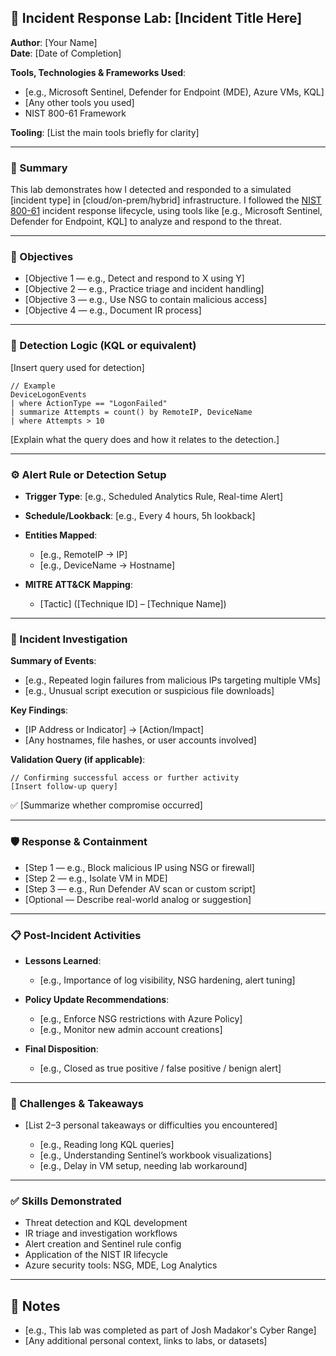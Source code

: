 ## 🔐 Incident Response Lab: [Incident Title Here]

**Author**: [Your Name]  
**Date**: [Date of Completion]

**Tools, Technologies & Frameworks Used**:
- [e.g., Microsoft Sentinel, Defender for Endpoint (MDE), Azure VMs, KQL]
- [Any other tools you used]
- NIST 800-61 Framework

**Tooling**: [List the main tools briefly for clarity]

---

### 📘 Summary

This lab demonstrates how I detected and responded to a simulated [incident type] in [cloud/on-prem/hybrid] infrastructure. I followed the [NIST 800-61](https://csrc.nist.gov/publications/detail/sp/800-61/rev-2/final) incident response lifecycle, using tools like [e.g., Microsoft Sentinel, Defender for Endpoint, KQL] to analyze and respond to the threat.

---

### 🧠 Objectives

* [Objective 1 — e.g., Detect and respond to X using Y]
* [Objective 2 — e.g., Practice triage and incident handling]
* [Objective 3 — e.g., Use NSG to contain malicious access]
* [Objective 4 — e.g., Document IR process]

---

### 🔎 Detection Logic (KQL or equivalent)

[Insert query used for detection]

```kql
// Example
DeviceLogonEvents
| where ActionType == "LogonFailed"
| summarize Attempts = count() by RemoteIP, DeviceName
| where Attempts > 10
````

\[Explain what the query does and how it relates to the detection.]

---

### ⚙️ Alert Rule or Detection Setup

* **Trigger Type**: \[e.g., Scheduled Analytics Rule, Real-time Alert]
* **Schedule/Lookback**: \[e.g., Every 4 hours, 5h lookback]
* **Entities Mapped**:

  * \[e.g., RemoteIP → IP]
  * \[e.g., DeviceName → Hostname]
* **MITRE ATT\&CK Mapping**:

  * \[Tactic] (\[Technique ID] – \[Technique Name])

---

### 🚨 Incident Investigation

**Summary of Events**:

* \[e.g., Repeated login failures from malicious IPs targeting multiple VMs]
* \[e.g., Unusual script execution or suspicious file downloads]

**Key Findings**:

* \[IP Address or Indicator] → \[Action/Impact]
* \[Any hostnames, file hashes, or user accounts involved]

**Validation Query (if applicable)**:

```kql
// Confirming successful access or further activity
[Insert follow-up query]
```

✅ \[Summarize whether compromise occurred]

---

### 🛡️ Response & Containment

* \[Step 1 — e.g., Block malicious IP using NSG or firewall]
* \[Step 2 — e.g., Isolate VM in MDE]
* \[Step 3 — e.g., Run Defender AV scan or custom script]
* \[Optional — Describe real-world analog or suggestion]

---

### 📋 Post-Incident Activities

* **Lessons Learned**:

  * \[e.g., Importance of log visibility, NSG hardening, alert tuning]

* **Policy Update Recommendations**:

  * \[e.g., Enforce NSG restrictions with Azure Policy]
  * \[e.g., Monitor new admin account creations]

* **Final Disposition**:

  * \[e.g., Closed as true positive / false positive / benign alert]

---

### 🧩 Challenges & Takeaways

* \[List 2–3 personal takeaways or difficulties you encountered]

  * \[e.g., Reading long KQL queries]
  * \[e.g., Understanding Sentinel’s workbook visualizations]
  * \[e.g., Delay in VM setup, needing lab workaround]

---

### ✅ Skills Demonstrated

* Threat detection and KQL development
* IR triage and investigation workflows
* Alert creation and Sentinel rule config
* Application of the NIST IR lifecycle
* Azure security tools: NSG, MDE, Log Analytics

---

## 📎 Notes

* \[e.g., This lab was completed as part of Josh Madakor's Cyber Range]
* \[Any additional personal context, links to labs, or datasets]
